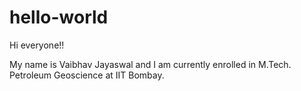 # hello-world

Hi everyone!!

My name is Vaibhav Jayaswal and I am currently enrolled in M.Tech. Petroleum Geoscience at IIT Bombay.
